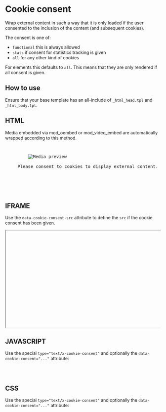 Cookie consent
==============

Wrap external content in such a way that it is only loaded if the user consented to the
inclusion of the content (and subsequent cookies).

The consent is one of:

 - `functional` this is always allowed
 - `stats` if consent for statistics tracking is given
 - `all` for any other kind of cookies

For elements this defaults to `all`. This means that they are only rendered if all consent is given.

How to use
----------

Ensure that your base template has an all-include of `_html_head.tpl` and `_html_body.tpl`.

HTML
----

Media embedded via mod_oembed or  mod_video_embed are automatically wrapped according
to this method.

<pre>
<figure class="cookie-consent-preview do_cookie_consent mediaclass-..." data-cookie-consent="all">
    <img src="..." alt="Media preview">
    <figcaption>Please consent to cookies to display external content.</figcaption>
    <script type="text/x-cookie-consented">
        {% filter escape %}
        <iframe width="560" height="315" src="https://www.youtube.com/embed/IdIb5RPabjw" title="YouTube video player" frameborder="0" allow="accelerometer; autoplay; clipboard-write; encrypted-media; gyroscope; picture-in-picture" allowfullscreen></iframe>
        {% endfilter %}
    </script>
</figure>
</pre>


IFRAME
------

Use the `data-cookie-consent-src` attribute to define the `src` if the cookie consent has been
given.

<pre>
<iframe width="560" height="315" data-cookie-consent-src="https://www.youtube.com/embed/...."></iframe>
</pre>


JAVASCRIPT
----------

Use the special `type="text/x-cookie-consent"` and optionally the `data-cookie-consent="..."` attribute:

<pre>
<script type="text/x-cookie-consent" data-cookie-consent="stats" src="https://..."></script>
</pre>


CSS
---

Use the special `type="text/x-cookie-consent"` and optionally the `data-cookie-consent="..."` attribute:

<pre>
<link type="text/x-cookie-consent" data-cookie-consent="stats" href="https://..."></script>
</pre>
